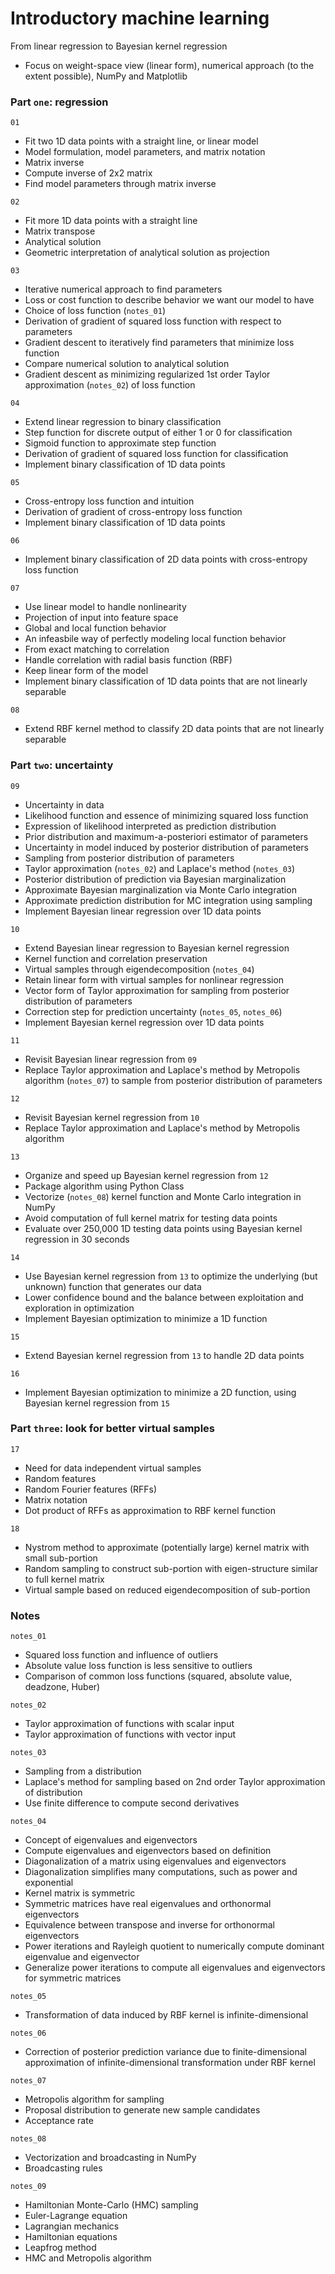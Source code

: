 # Introductory machine learning

From linear regression to Bayesian kernel regression
* Focus on weight-space view (linear form), numerical approach (to the extent possible), NumPy and Matplotlib

### Part `one`: regression

`01`
* Fit two 1D data points with a straight line, or linear model
* Model formulation, model parameters, and matrix notation
* Matrix inverse
* Compute inverse of 2x2 matrix
* Find model parameters through matrix inverse

`02`
* Fit more 1D data points with a straight line
* Matrix transpose
* Analytical solution
* Geometric interpretation of analytical solution as projection

`03`
* Iterative numerical approach to find parameters
* Loss or cost function to describe behavior we want our model to have
* Choice of loss function (`notes_01`)
* Derivation of gradient of squared loss function with respect to parameters
* Gradient descent to iteratively find parameters that minimize loss function
* Compare numerical solution to analytical solution
* Gradient descent as minimizing regularized 1st order Taylor approximation (`notes_02`) of loss function

`04`
* Extend linear regression to binary classification
* Step function for discrete output of either 1 or 0 for classification
* Sigmoid function to approximate step function
* Derivation of gradient of squared loss function for classification
* Implement binary classification of 1D data points

`05`
* Cross-entropy loss function and intuition
* Derivation of gradient of cross-entropy loss function
* Implement binary classification of 1D data points

`06`
* Implement binary classification of 2D data points with cross-entropy loss function

`07`
* Use linear model to handle nonlinearity
* Projection of input into feature space
* Global and local function behavior
* An infeasbile way of perfectly modeling local function behavior
* From exact matching to correlation
* Handle correlation with radial basis function (RBF)
* Keep linear form of the model
* Implement binary classification of 1D data points that are not linearly separable

`08`
* Extend RBF kernel method to classify 2D data points that are not linearly separable

### Part `two`: uncertainty

`09`
* Uncertainty in data
* Likelihood function and essence of minimizing squared loss function
* Expression of likelihood interpreted as prediction distribution
* Prior distribution and maximum-a-posteriori estimator of parameters
* Uncertainty in model induced by posterior distribution of parameters
* Sampling from posterior distribution of parameters
* Taylor approximation (`notes_02`) and Laplace's method (`notes_03`)
* Posterior distribution of prediction via Bayesian marginalization
* Approximate Bayesian marginalization via Monte Carlo integration
* Approximate prediction distribution for MC integration using sampling
* Implement Bayesian linear regression over 1D data points

`10`
* Extend Bayesian linear regression to Bayesian kernel regression
* Kernel function and correlation preservation
* Virtual samples through eigendecomposition (`notes_04`)
* Retain linear form with virtual samples for nonlinear regression
* Vector form of Taylor approximation for sampling from posterior distribution of parameters
* Correction step for prediction uncertainty (`notes_05`, `notes_06`)
* Implement Bayesian kernel regression over 1D data points

`11`
* Revisit Bayesian linear regression from `09`
* Replace Taylor approximation and Laplace's method by Metropolis algorithm (`notes_07`) to sample from posterior distribution of parameters

`12`
* Revisit Bayesian kernel regression from `10`
* Replace Taylor approximation and Laplace's method by Metropolis algorithm

`13`
* Organize and speed up Bayesian kernel regression from `12`
* Package algorithm using Python Class
* Vectorize (`notes_08`) kernel function and Monte Carlo integration in NumPy
* Avoid computation of full kernel matrix for testing data points
* Evaluate over 250,000 1D testing data points using Bayesian kernel regression in 30 seconds

`14`
* Use Bayesian kernel regression from `13` to optimize the underlying (but unknown) function that generates our data
* Lower confidence bound and the balance between exploitation and exploration in optimization
* Implement Bayesian optimization to minimize a 1D function

`15`
* Extend Bayesian kernel regression from `13` to handle 2D data points

`16`
* Implement Bayesian optimization to minimize a 2D function, using Bayesian kernel regression from `15`

### Part `three`: look for better virtual samples

`17`
* Need for data independent virtual samples
* Random features
* Random Fourier features (RFFs)
* Matrix notation
* Dot product of RFFs as approximation to RBF kernel function

`18`
* Nystrom method to approximate (potentially large) kernel matrix with small sub-portion
* Random sampling to construct sub-portion with eigen-structure similar to full kernel matrix
* Virtual sample based on reduced eigendecomposition of sub-portion
  
### Notes

`notes_01`
* Squared loss function and influence of outliers
* Absolute value loss function is less sensitive to outliers
* Comparison of common loss functions (squared, absolute value, deadzone, Huber)

`notes_02`
* Taylor approximation of functions with scalar input
* Taylor approximation of functions with vector input

`notes_03`
* Sampling from a distribution
* Laplace's method for sampling based on 2nd order Taylor approximation of distribution
* Use finite difference to compute second derivatives

`notes_04`
* Concept of eigenvalues and eigenvectors
* Compute eigenvalues and eigenvectors based on definition
* Diagonalization of a matrix using eigenvalues and eigenvectors
* Diagonalization simplifies many computations, such as power and exponential
* Kernel matrix is symmetric
* Symmetric matrices have real eigenvalues and orthonormal eigenvectors
* Equivalence between transpose and inverse for orthonormal eigenvectors
* Power iterations and Rayleigh quotient to numerically compute dominant eigenvalue and eigenvector
* Generalize power iterations to compute all eigenvalues and eigenvectors for symmetric matrices

`notes_05`
* Transformation of data induced by RBF kernel is infinite-dimensional

`notes_06`
* Correction of posterior prediction variance due to finite-dimensional approximation of infinite-dimensional transformation under RBF kernel

`notes_07`
* Metropolis algorithm for sampling
* Proposal distribution to generate new sample candidates
* Acceptance rate

`notes_08`
* Vectorization and broadcasting in NumPy
* Broadcasting rules

`notes_09`
* Hamiltonian Monte-Carlo (HMC) sampling
* Euler-Lagrange equation
* Lagrangian mechanics
* Hamiltonian equations
* Leapfrog method
* HMC and Metropolis algorithm

